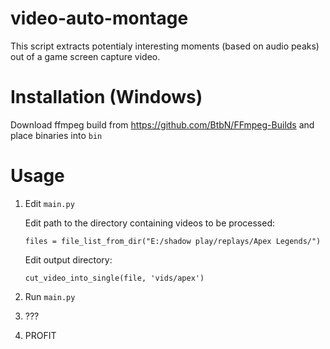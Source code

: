 # video-auto-montage
This script extracts potentialy interesting moments (based on audio peaks) out of a game screen capture video.

# Installation (Windows)

Download ffmpeg build from https://github.com/BtbN/FFmpeg-Builds and place binaries into `bin`

# Usage

1) Edit `main.py`

    Edit path to the directory containing videos to be processed:
    ```
    files = file_list_from_dir("E:/shadow play/replays/Apex Legends/")
    ```

    Edit output directory:
    ```
    cut_video_into_single(file, 'vids/apex')
    ```

2) Run `main.py`
3) ???
4) PROFIT
